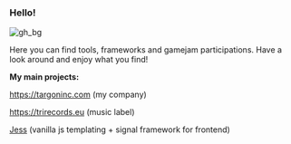### Hello!

![gh_bg](https://github.com/loudar/loudar/assets/35202909/93ec40d1-9a7b-4c2e-a1b7-4dfa75db7394)

Here you can find tools, frameworks and gamejam participations. Have a look around and enjoy what you find!

**My main projects:**

https://targoninc.com (my company)

https://trirecords.eu (music label)

[Jess](https://github.com/targoninc/jess) (vanilla js templating + signal framework for frontend)
